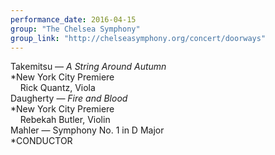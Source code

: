 ```yaml
---
performance_date: 2016-04-15
group: "The Chelsea Symphony"
group_link: "http://chelseasymphony.org/concert/doorways"
---
```

Takemitsu — <em>A String Around Autumn</em><br/> 
*New York City Premiere<br/>
&nbsp;&nbsp;&nbsp;&nbsp;Rick Quantz, Viola<br/>
Daugherty — <em>Fire and Blood</em><br/> 
*New York City Premiere<br/>
&nbsp;&nbsp;&nbsp;&nbsp;Rebekah Butler, Violin<br/>
Mahler — Symphony No. 1 in D Major<br/>
*CONDUCTOR
